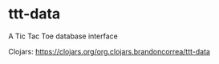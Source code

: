 # ttt-data
A Tic Tac Toe database interface

Clojars: https://clojars.org/org.clojars.brandoncorrea/ttt-data
